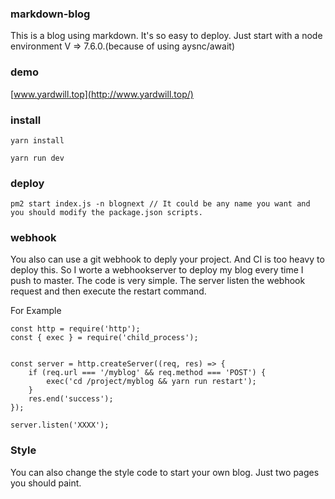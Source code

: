 ### markdown-blog
This is a blog using markdown. It's so easy to deploy. Just start with a node environment V => 7.6.0.(because of using aysnc/await)

### demo
[www.yardwill.top](http://www.yardwill.top/)

### install 
```
yarn install

yarn run dev
```


### deploy
```
pm2 start index.js -n blognext // It could be any name you want and you should modify the package.json scripts.
```

### webhook
You also can use a git webhook to deply your project.
And CI is too heavy to deploy this.
So I worte a webhookserver to deploy my blog every time I push to master.
The code is very simple. The server listen the webhook request and then execute the restart command.

For Example
```
const http = require('http');
const { exec } = require('child_process');


const server = http.createServer((req, res) => {
    if (req.url === '/myblog' && req.method === 'POST') {
        exec('cd /project/myblog && yarn run restart');
    }
    res.end('success');
});

server.listen('XXXX');
```

### Style
You can also change the style code to start your own blog. Just two pages you should paint.